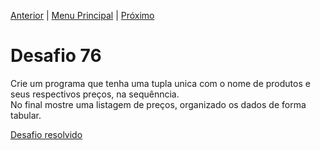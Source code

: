 [Anterior](Desafio075.md) | [Menu Principal](/README.md/) | [Próximo](Desafio077.md)  

# Desafio 76  
  
Crie um programa que tenha uma tupla unica com o nome de produtos e seus respectivos preços, na sequênncia.  
No final mostre uma listagem de preços, organizado os dados de forma tabular.

[Desafio resolvido](/Desafios/desafio076.py/)